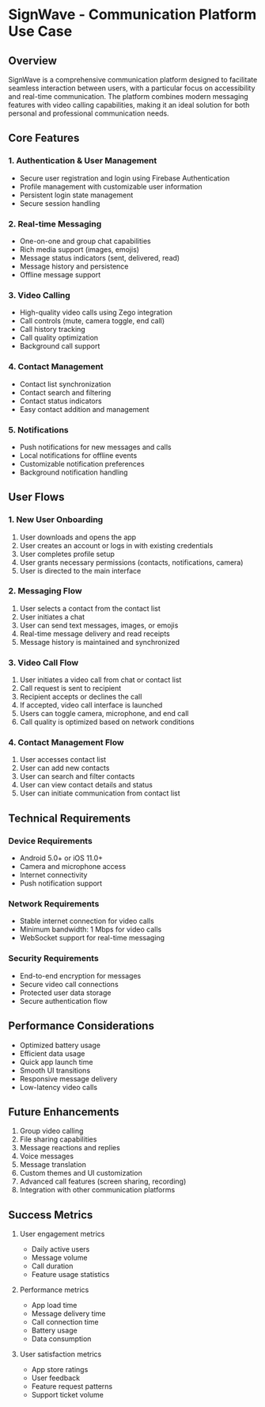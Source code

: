 # SignWave - Communication Platform Use Case

## Overview
SignWave is a comprehensive communication platform designed to facilitate seamless interaction between users, with a particular focus on accessibility and real-time communication. The platform combines modern messaging features with video calling capabilities, making it an ideal solution for both personal and professional communication needs.

## Core Features

### 1. Authentication & User Management
- Secure user registration and login using Firebase Authentication
- Profile management with customizable user information
- Persistent login state management
- Secure session handling

### 2. Real-time Messaging
- One-on-one and group chat capabilities
- Rich media support (images, emojis)
- Message status indicators (sent, delivered, read)
- Message history and persistence
- Offline message support

### 3. Video Calling
- High-quality video calls using Zego integration
- Call controls (mute, camera toggle, end call)
- Call history tracking
- Call quality optimization
- Background call support

### 4. Contact Management
- Contact list synchronization
- Contact search and filtering
- Contact status indicators
- Easy contact addition and management

### 5. Notifications
- Push notifications for new messages and calls
- Local notifications for offline events
- Customizable notification preferences
- Background notification handling

## User Flows

### 1. New User Onboarding
1. User downloads and opens the app
2. User creates an account or logs in with existing credentials
3. User completes profile setup
4. User grants necessary permissions (contacts, notifications, camera)
5. User is directed to the main interface

### 2. Messaging Flow
1. User selects a contact from the contact list
2. User initiates a chat
3. User can send text messages, images, or emojis
4. Real-time message delivery and read receipts
5. Message history is maintained and synchronized

### 3. Video Call Flow
1. User initiates a video call from chat or contact list
2. Call request is sent to recipient
3. Recipient accepts or declines the call
4. If accepted, video call interface is launched
5. Users can toggle camera, microphone, and end call
6. Call quality is optimized based on network conditions

### 4. Contact Management Flow
1. User accesses contact list
2. User can add new contacts
3. User can search and filter contacts
4. User can view contact details and status
5. User can initiate communication from contact list

## Technical Requirements

### Device Requirements
- Android 5.0+ or iOS 11.0+
- Camera and microphone access
- Internet connectivity
- Push notification support

### Network Requirements
- Stable internet connection for video calls
- Minimum bandwidth: 1 Mbps for video calls
- WebSocket support for real-time messaging

### Security Requirements
- End-to-end encryption for messages
- Secure video call connections
- Protected user data storage
- Secure authentication flow

## Performance Considerations
- Optimized battery usage
- Efficient data usage
- Quick app launch time
- Smooth UI transitions
- Responsive message delivery
- Low-latency video calls

## Future Enhancements
1. Group video calling
2. File sharing capabilities
3. Message reactions and replies
4. Voice messages
5. Message translation
6. Custom themes and UI customization
7. Advanced call features (screen sharing, recording)
8. Integration with other communication platforms

## Success Metrics
1. User engagement metrics
   - Daily active users
   - Message volume
   - Call duration
   - Feature usage statistics

2. Performance metrics
   - App load time
   - Message delivery time
   - Call connection time
   - Battery usage
   - Data consumption

3. User satisfaction metrics
   - App store ratings
   - User feedback
   - Feature request patterns
   - Support ticket volume 